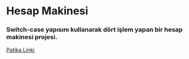 # Hesap Makinesi

### Switch-case yapısını kullanarak dört işlem yapan bir hesap makinesi projesi.

[Patika Linki](https://app.patika.dev/courses/backend-bootcamp-hazirlik-programi-3hafta/pratik-hesap-mak-1)
